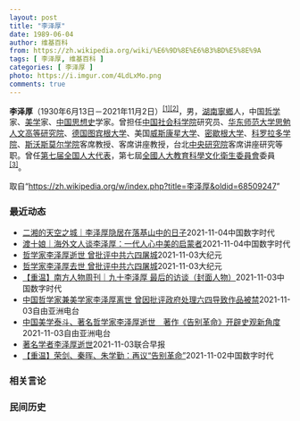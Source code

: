 ```yaml
---
layout: post
title: "李泽厚"
date: 1989-06-04
author: 维基百科
from: https://zh.wikipedia.org/wiki/%E6%9D%8E%E6%B3%BD%E5%8E%9A
tags: [ 李泽厚, 维基百科 ]
categories: [ 李泽厚 ]
photo: https://i.imgur.com/4LdLxMo.png
comments: true
---
```

<div class="mw-parser-output"><div id="noteTA-891042f5" class="noteTA"><div class="noteTA-group"><div data-noteta-group-source="module" data-noteta-group="USState"></div></div></div>

<p><b>李泽厚</b>（1930年6月13日－2021年11月2日）<sup id="cite_ref-1" class="reference"><a href="#cite_note-1">[1]</a></sup><sup id="cite_ref-2" class="reference"><a href="#cite_note-2">[2]</a></sup>，男，<a href="/wiki/%E6%B9%96%E5%8D%97" class="mw-redirect" title="湖南">湖南</a><a href="/wiki/%E5%AF%A7%E9%84%89" class="mw-redirect" title="寧鄉">寧鄉</a>人，中国<a href="/wiki/%E5%93%B2%E5%AD%A6" title="哲学">哲学</a>家、<a href="/wiki/%E7%BE%8E%E5%AD%A6" title="美学">美学</a>家、<a href="/wiki/%E4%B8%AD%E5%9B%BD%E6%80%9D%E6%83%B3%E5%8F%B2" title="中国思想史">中国思想史</a>学家。曾担任<a href="/wiki/%E4%B8%AD%E5%9B%BD%E7%A4%BE%E4%BC%9A%E7%A7%91%E5%AD%A6%E9%99%A2" title="中国社会科学院">中国社会科学院</a>研究员、<a href="/wiki/%E5%8D%8E%E4%B8%9C%E5%B8%88%E8%8C%83%E5%A4%A7%E5%AD%A6" title="华东师范大学">华东师范大学</a><a href="/wiki/%E6%80%9D%E5%8B%89%E4%BA%BA%E6%96%87%E9%AB%98%E7%AD%89%E7%A0%94%E7%A9%B6%E9%99%A2" title="思勉人文高等研究院">思勉人文高等研究院</a>、<a href="/wiki/%E5%BE%B7%E5%9B%BD" title="德国">德国</a><a href="/wiki/%E5%9B%BE%E5%AE%BE%E6%A0%B9%E5%A4%A7%E5%AD%A6" class="mw-redirect" title="图宾根大学">图宾根大学</a>、美国<a href="/wiki/%E5%A8%81%E6%96%AF%E5%BA%B7%E6%98%9F%E5%A4%A7%E5%AD%A6" title="威斯康星大学">威斯康星大学</a>、<a href="/wiki/%E5%AF%86%E6%AD%87%E6%A0%B9%E5%A4%A7%E5%AD%A6" title="密歇根大学">密歇根大学</a>、<a href="/wiki/%E7%A7%91%E7%BE%85%E6%8B%89%E5%A4%9A%E5%AD%B8%E9%99%A2" title="科羅拉多學院">科罗拉多学院</a>、<a href="/wiki/%E6%96%AF%E6%B2%83%E6%96%AF%E8%8E%AB%E7%88%BE%E5%AD%B8%E9%99%A2" title="斯沃斯莫爾學院">斯沃斯莫尔学院</a>客席教授、客席讲座教授，台北<a href="/wiki/%E4%B8%AD%E5%A4%AE%E7%A0%94%E7%A9%B6%E9%99%A2" title="中央研究院">中央研究院</a>客席讲座研究等职。曾任<a href="/wiki/%E7%AC%AC%E4%B8%83%E5%B1%8A%E5%85%A8%E5%9B%BD%E4%BA%BA%E5%A4%A7%E4%BB%A3%E8%A1%A8" class="mw-redirect" title="第七届全国人大代表">第七届全国人大代表</a>，第七屆<a href="/wiki/%E5%85%A8%E5%9B%BD%E4%BA%BA%E5%A4%A7%E6%95%99%E8%82%B2%E7%A7%91%E5%AD%A6%E6%96%87%E5%8C%96%E5%8D%AB%E7%94%9F%E5%A7%94%E5%91%98%E4%BC%9A" class="mw-redirect" title="全国人大教育科学文化卫生委员会">全國人大教育科學文化衛生委員會</a>委員<sup id="cite_ref-3" class="reference"><a href="#cite_note-3">[3]</a></sup>。
</p>
</div><noscript><img src="//zh.wikipedia.org/wiki/Special:CentralAutoLogin/start?type=1x1" alt="" title="" width="1" height="1" style="border: none; position: absolute;"></noscript>
<div class="printfooter">取自“<a dir="ltr" href="https://zh.wikipedia.org/w/index.php?title=李泽厚&amp;oldid=68509247">https://zh.wikipedia.org/w/index.php?title=李泽厚&amp;oldid=68509247</a>”</div><div id="recent-news"><h3>最近动态</h3><ul><li><a href="https://nodebe4.github.io/waimei/2021-11-04/%E4%BA%8C%E6%B9%98%E7%9A%84%E5%A4%A9%E7%A9%BA%E4%B9%8B%E5%9F%8E-%E6%9D%8E%E6%B3%BD%E5%8E%9A%E9%9A%90%E5%B1%85%E5%9C%A8%E8%90%BD%E5%9F%BA%E5%B1%B1%E4%B8%AD%E7%9A%84%E6%97%A5%E5%AD%90" title="二湘的天空之城｜李泽厚隐居在落基山中的日子—— 李泽厚在家中（杜欣欣摄） 李泽厚，湖南宁乡人，生于1930年6月，1954年毕业于北大哲学系。在哲学、美学和思想史方面均有所建树，代表作有《中国近...">二湘的天空之城｜李泽厚隐居在落基山中的日子</a><time>2021-11-04</time><a class="tag">中国数字时代</a></li>
<li><a href="https://nodebe4.github.io/waimei/2021-11-04/%E6%B8%A1%E5%8D%81%E5%A8%98-%E6%B5%B7%E5%A4%96%E6%96%87%E4%BA%BA%E8%B0%88%E6%9D%8E%E6%B3%BD%E5%8E%9A-%E4%B8%80%E4%BB%A3%E4%BA%BA%E5%BF%83%E4%B8%AD%E7%BE%8E%E7%9A%84%E5%90%AF%E8%92%99%E8%80%85" title="渡十娘｜海外文人谈李泽厚：一代人心中美的启蒙者—— 作者：渡十娘 中新社纽约11月3日电 著名哲学家李泽厚当地时间2日上午在美国科罗拉多州逝世，享年91岁。他的学生赵士林在社交媒体上发布了这一消...">渡十娘｜海外文人谈李泽厚：一代人心中美的启蒙者</a><time>2021-11-04</time><a class="tag">中国数字时代</a></li>
<li><a href="https://nodebe4.github.io/waimei/2021-11-03/%E5%93%B2%E5%AD%A6%E5%AE%B6%E6%9D%8E%E6%B3%BD%E5%8E%9A%E9%80%9D%E4%B8%96-%E6%9B%BE%E6%89%B9%E8%AF%84%E4%B8%AD%E5%85%B1%E5%85%AD%E5%9B%9B%E5%B1%A0%E5%9F%8E" title="哲学家李泽厚逝世 曾批评中共六四屠城—— 【大纪元2021年11月03日讯】（大纪元记者赵凤华综合报导）美国时间11月2日，著名华裔哲学家、美学家李泽厚在美国科罗拉多逝世，享年91岁。 李泽厚著...">哲学家李泽厚逝世 曾批评中共六四屠城</a><time>2021-11-03</time><a class="tag">大纪元</a></li>
<li><a href="https://nodebe4.github.io/waimei/2021-11-03/%E5%93%B2%E5%AD%A6%E5%AE%B6%E6%9D%8E%E6%B3%BD%E5%8E%9A%E5%8E%BB%E4%B8%96-%E6%9B%BE%E6%89%B9%E8%AF%84%E4%B8%AD%E5%85%B1%E5%85%AD%E5%9B%9B%E5%B1%A0%E5%9F%8E" title="哲学家李泽厚去世 曾批评中共六四屠城—— 【大纪元2021年11月03日讯】（大纪元记者赵凤华综合报导）美国时间11月2日，著名华裔哲学家、美学家李泽厚在美国科罗拉多去世，享年91岁。 李泽厚著...">哲学家李泽厚去世 曾批评中共六四屠城</a><time>2021-11-03</time><a class="tag">大纪元</a></li>
<li><a href="https://nodebe4.github.io/waimei/2021-11-03/%E9%87%8D%E6%B8%A9-%E5%8D%97%E6%96%B9%E4%BA%BA%E7%89%A9%E5%91%A8%E5%88%8A-%E4%B9%9D%E5%8D%81%E6%9D%8E%E6%B3%BD%E5%8E%9A-%E6%9C%80%E5%90%8E%E7%9A%84%E8%AE%BF%E8%B0%88-%E5%B0%81%E9%9D%A2%E4%BA%BA%E7%89%A9" title="【重温】南方人物周刊｜九十李泽厚 最后的访谈（封面人物）—— 作者：本刊记者 卫毅 发自北京 “我从来都不信神。命运是自己决定的，不是神决定的。只能自己反思自己。靠神是靠不住的……总之在这里，我...">【重温】南方人物周刊｜九十李泽厚 最后的访谈（封面人物）</a><time>2021-11-03</time><a class="tag">中国数字时代</a></li>
<li><a href="https://nodebe4.github.io/waimei/2021-11-03/%E4%B8%AD%E5%9B%BD%E5%93%B2%E5%AD%A6%E5%AE%B6%E5%85%BC%E7%BE%8E%E5%AD%A6%E5%AE%B6%E6%9D%8E%E6%B3%BD%E5%8E%9A%E7%A6%BB%E4%B8%96-%E6%9B%BE%E5%9B%A0%E6%89%B9%E8%AF%84%E6%94%BF%E5%BA%9C%E5%A4%84%E7%90%86%E5%85%AD%E5%9B%9B%E5%AF%BC%E8%87%B4%E4%BD%9C%E5%93%81%E8%A2%AB%E7%A6%81" title="中国哲学家兼美学家李泽厚离世 曾因批评政府处理六四导致作品被禁—— 中国著名哲学家兼美学家李泽厚，于美国时间周二（2日）上午于美国科罗拉多逝世，享年91岁。文化学者赵士林于社交网站公布消息。 李...">中国哲学家兼美学家李泽厚离世   曾因批评政府处理六四导致作品被禁</a><time>2021-11-03</time><a class="tag">自由亚洲电台</a></li>
<li><a href="https://nodebe4.github.io/waimei/2021-11-03/%E4%B8%AD%E5%9B%BD%E7%BE%8E%E5%AD%A6%E6%B3%B0%E6%96%97-%E8%91%97%E5%90%8D%E5%93%B2%E5%AD%A6%E5%AE%B6%E6%9D%8E%E6%B3%BD%E5%8E%9A%E9%80%9D%E4%B8%96-%E8%91%97%E4%BD%9C-%E5%91%8A%E5%88%AB%E9%9D%A9%E5%91%BD-%E5%BC%80%E8%BE%9F%E5%8F%B2%E8%A7%82%E6%96%B0%E8%A7%92%E5%BA%A6" title="中国美学泰斗、著名哲学家李泽厚逝世　著作《告别革命》开辟史观新角度—— 中国著名美学家、哲学家李泽厚，美国时间周二（2日）在美国科罗拉多逝世，享年91岁。李泽厚着有《美的历程》、《批判哲学的批判...">中国美学泰斗、著名哲学家李泽厚逝世　著作《告别革命》开辟史观新角度</a><time>2021-11-03</time><a class="tag">自由亚洲电台</a></li>
<li><a href="https://nodebe4.github.io/waimei/2021-11-03/%E8%91%97%E5%90%8D%E5%AD%A6%E8%80%85%E6%9D%8E%E6%B3%BD%E5%8E%9A%E9%80%9D%E4%B8%96" title="著名学者李泽厚逝世—— 著名学者李泽厚在美国科罗拉多时间今晨7时逝世，享年91周岁。（互联网） 著名学者李泽厚在美国科罗拉多时间今晨7时逝世，享年91周岁。 据新京报报道，李泽厚的学生赵士林证实...">著名学者李泽厚逝世</a><time>2021-11-03</time><a class="tag">联合早报</a></li>
<li><a href="https://nodebe4.github.io/waimei/2021-11-02/%E9%87%8D%E6%B8%A9-%E8%8D%A3%E5%89%91-%E7%A7%A6%E6%99%96-%E6%9C%B1%E5%AD%A6%E5%8B%A4-%E5%86%8D%E8%AE%AE-%E5%91%8A%E5%88%AB%E9%9D%A9%E5%91%BD" title="【重温】荣剑、秦晖、朱学勤：再议“告别革命”—— 1995年，李泽厚、刘再复在《告别革命》的序言中说：“影响20世纪中国命运和决定其整体面貌的最重要的事件就是革命。我们所说的革命，是指以群众暴 ...">【重温】荣剑、秦晖、朱学勤：再议“告别革命”</a><time>2021-11-02</time><a class="tag">中国数字时代</a></li>
</ul></div><div id="open-opinion"><h3>相关言论</h3><ul></ul></div><div id="mjls-record"><h3>民间历史</h3><ul></ul></div>